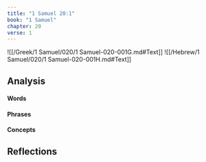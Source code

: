```yaml
---
title: "1 Samuel 20:1"
book: "1 Samuel"
chapter: 20
verse: 1
---
```

![[/Greek/1 Samuel/020/1 Samuel-020-001G.md#Text]]
![[/Hebrew/1 Samuel/020/1 Samuel-020-001H.md#Text]]

## Analysis

#### Words

#### Phrases

#### Concepts

## Reflections
